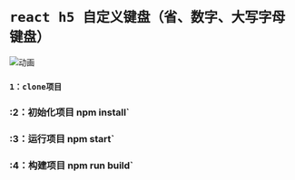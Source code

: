 # `react h5 自定义键盘（省、数字、大写字母键盘）`

![动画](https://github.com/majiang666/keyboard/blob/master/key.gif)
### `1：clone项目`
### :2：初始化项目 npm install`
### :3：运行项目 npm start`
### :4：构建项目 npm run build`

